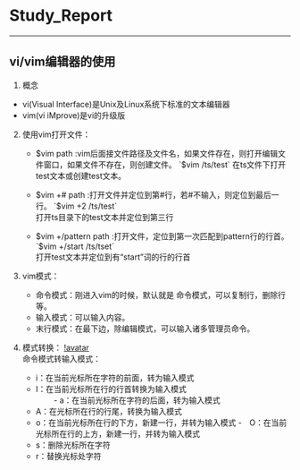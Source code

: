 # Study_Report
---

## vi/vim编辑器的使用
 1. 概念
  - vi(Visual Interface)是Unix及Linux系统下标准的文本编辑器
  - vim(vi iMprove)是vi的升级版
 2. 使用vim打开文件：
     - $vim path :vim后面接文件路径及文件名，如果文件存在，则打开编辑文件窗口，如果文件不存在，则创建文件。  
    `$vim /ts/test`
在ts文件下打开test文本或创建test文本。  

     - $vim +# path :打开文件并定位到第#行，若#不输入，则定位到最后一行。  
     `$vim +2 /ts/test`  
     打开ts目录下的test文本并定位到第三行
     
     - $vim +/pattern path :打开文件，定位到第一次匹配到pattern行的行首。
     `$vim +/start /ts/tset`  
     打开test文本并定位到有“start”词的行的行首  


 3. vim模式：
     - 命令模式：刚进入vim的时候，默认就是 命令模式，可以复制行，删除行等。
     - 输入模式：可以输入内容。
     - 末行模式：在最下边，除编辑模式，可以输入诸多管理员命令。

 4. 模式转换：
    [!avatar](/image/模式转换.png)   
 命令模式转输入模式：
     - i：在当前光标所在字符的前面，转为输入模式  
     - I：在当前光标所在行的行首转换为输入模式  
　　 - a：在当前光标所在字符的后面，转为输入模式  
     - A：在光标所在行的行尾，转换为输入模式  
     - o：在当前光标所在行的下方，新建一行，并转为输入模式 
     -　O：在当前光标所在行的上方，新建一行，并转为输入模式  
     - s：删除光标所在字符  
     - r：替换光标处字符 
